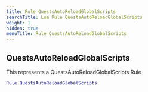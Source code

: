 ```yaml
---
title: Rule QuestsAutoReloadGlobalScripts
searchTitle: Lua Rule QuestsAutoReloadGlobalScripts
weight: 1
hidden: true
menuTitle: Rule QuestsAutoReloadGlobalScripts
---
```

## QuestsAutoReloadGlobalScripts

This represents a QuestsAutoReloadGlobalScripts Rule
```lua
Rule.QuestsAutoReloadGlobalScripts
```